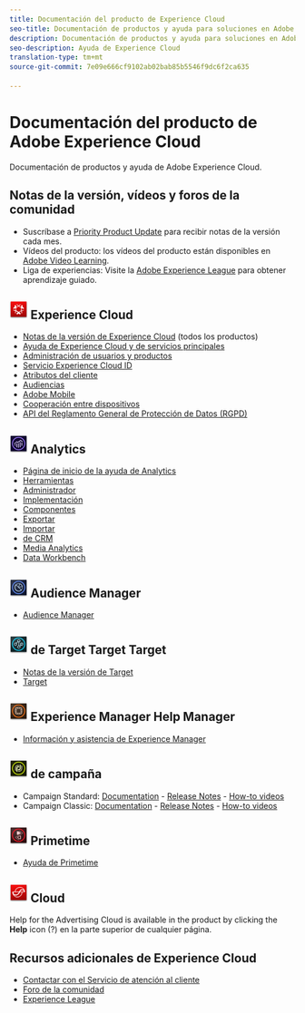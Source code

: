 ```yaml
---
title: Documentación del producto de Experience Cloud
seo-title: Documentación de productos y ayuda para soluciones en Adobe Experience Cloud.
description: Documentación de productos y ayuda para soluciones en Adobe Experience Cloud.
seo-description: Ayuda de Experience Cloud
translation-type: tm+mt
source-git-commit: 7e09e666cf9102ab02bab85b5546f9dc6f2ca635

---
```



# Documentación del producto de Adobe Experience Cloud

Documentación de productos y ayuda de Adobe Experience Cloud.

## Notas de la versión, vídeos y foros de la comunidad

* Suscríbase a [Priority Product Update](https://www.adobe.com/subscription/priority-product-update.html) para recibir notas de la versión cada mes.
* Vídeos del producto: los vídeos del producto están disponibles en [Adobe Video Learning](https://helpx.adobe.com/experience-cloud/tutorials.html).
* Liga de experiencias: Visite la [Adobe Experience League](https://landing.adobe.com/experience-league/) para obtener aprendizaje guiado.

## ![Ayuda de Experience Cloud para](assets/experience_cloud_appicon_32.png) Experience Cloud

* [Notas de la versión de Experience Cloud](https://docs.adobe.com/content/help/en/release-notes/experience-cloud/current.html) (todos los productos)
* [Ayuda de Experience Cloud y de servicios principales](https://docs.adobe.com/content/help/en/core-services/interface/experience-cloud.html)
* [Administración de usuarios y productos](https://docs.adobe.com/content/help/en/core-services/interface/manage-users-and-products/admin-getting-started.html)
* [Servicio Experience Cloud ID](https://docs.adobe.com/content/help/en/id-service/using/home.html)
* [Atributos del cliente](https://docs.adobe.com/content/help/en/core-services/interface/customer-attributes/attributes.html)
* [Audiencias](https://docs.adobe.com/content/help/en/core-services/interface/audiences/audience-library.html)
* [Adobe Mobile](https://docs.adobe.com/content/help/en/mobile-services/using/home.html)
* [Cooperación entre dispositivos](https://docs.adobe.com/content/help/en/device-co-op/using/home.html)
* [API del Reglamento General de Protección de Datos (RGPD)](https://www.adobe.io/apis/experiencecloud/gdpr.html)

## ![Ayuda de Analytics Help](assets/mc_analytics_32.png) Analytics

* [Página de inicio de la ayuda de Analytics](https://docs.adobe.com/content/help/en/analytics/landing/home.html)
* [Herramientas](https://docs.adobe.com/content/help/en/analytics/analyze/home.html)
* [Administrador](https://docs.adobe.com/content/help/en/analytics/admin/home.html)
* [Implementación](https://docs.adobe.com/content/help/en/analytics/implementation/home.html)
* [Componentes](https://docs.adobe.com/content/help/en/analytics/components/home.html)
* [Exportar](https://docs.adobe.com/content/help/en/analytics/export/home.html)
* [Importar](https://docs.adobe.com/content/help/en/analytics/import/home.html)
* [de CRM](https://docs.adobe.com/content/help/en/analytics/integration/home.html)
* [Media Analytics](https://docs.adobe.com/content/help/en/media-analytics/using/media-overview.html)
* [Data Workbench](https://marketing.adobe.com/resources/help/en_US/insight/)

## ![Ayuda de Audience Manager para](assets/mc_audiencemanager_32.png) Audience Manager

* [Audience Manager](https://docs.adobe.com/content/help/en/audience-manager/user-guide/aam-home.html)

## ![Ayuda](assets/mc_target_32.png) de Target Target Target

* [Notas de la versión de Target](https://docs.adobe.com/content/help/en/target/using/release-notes/release-notes.html)
* [Target](https://docs.adobe.com/content/help/en/target/using/target-home.html)

## ![Ayuda de](assets/mc_experiencemanager_32.png) Experience Manager Help Manager

* [Información y asistencia de Experience Manager](https://helpx.adobe.com/support/experience-manager.html)

## ![Ayuda de la campaña de ayuda](assets/mc_campaign_32.png) de campaña

* Campaign Standard: [Documentation](https://helpx.adobe.com/support/campaign/standard.html) - [Release Notes](https://docs.adobe.com/content/help/en/campaign-standard/using/release-notes/release-notes.html) - [How-to videos](https://docs.adobe.com/content/help/en/campaign-learn/campaign-standard-tutorials/overview.html)
* Campaign Classic: [Documentation](https://helpx.adobe.com/support/campaign/classic.html) - [Release Notes](https://docs.campaign.adobe.com/doc/AC/en/RN.html) - [How-to videos](https://docs.adobe.com/content/help/en/campaign-learn/campaign-classic-tutorials/overview.html)

## ![Ayuda Primetime de](assets/primetime_app_32.png) Primetime

* [Ayuda de Primetime](http://help.adobe.com/en_US/primetime/)

## ![Ayuda de Advertising Cloud Help](assets/advertisingcloud_appicon_32.png) Cloud

Help for the Advertising Cloud is available in the product by clicking the **Help** icon (?) en la parte superior de cualquier página.

## Recursos adicionales de Experience Cloud

* [Contactar con el Servicio de atención al cliente](https://helpx.adobe.com/contact/enterprise-support.ec.html)
* [Foro de la comunidad](https://forums.adobe.com/community/experience-cloud)
* [Experience League](https://landing.adobe.com/experience-league/)